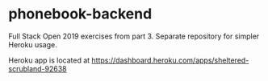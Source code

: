 # phonebook-backend
Full Stack Open 2019 exercises from part 3. Separate repository for simpler Heroku usage.

Heroku app is located at https://dashboard.heroku.com/apps/sheltered-scrubland-92638
